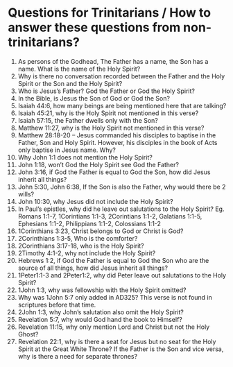 # Questions for Trinitarians / How to answer these questions from non-trinitarians?

1. As persons of the Godhead, The Father has a name, the Son has a name. What is the name of the Holy Spirit?
2. Why is there no conversation recorded between the Father and the Holy Spirit or the Son and the Holy Spirit?
3. Who is Jesus’s Father? God the Father or God the Holy Spirit?
4. In the Bible, is Jesus the Son of God or God the Son?
5. Isaiah 44:6, how many beings are being mentioned here that are talking?
6. Isaiah 45:21, why is the Holy Spirit not mentioned in this verse?
7. Isaiah 57:15, the Father dwells only with the Son?
8. Matthew 11:27, why is the Holy Spirit not mentioned in this verse?
9. Matthew 28:18-20 – Jesus commanded his disciples to baptise in the Father, Son and Holy Spirit. However, his disciples in the book of Acts only baptise in Jesus name. Why?
10. Why John 1:1 does not mention the Holy Spirit?
11. John 1:18, won’t God the Holy Spirit see God the Father?
12. John 3:16, if God the Father is equal to God the Son, how did Jesus inherit all things?
13. John 5:30, John 6:38, If the Son is also the Father, why would there be 2 wills?
14. John 10:30, why Jesus did not include the Holy Spirit?
15. In Paul’s epistles, why did he leave out salutations to the Holy Spirit? Eg. Romans 1:1-7, 1Corintians 1:1-3, 2Corintians 1:1-2, Galatians 1:1-5, Ephesians 1:1-2, Philippians 1:1-2, Colossians 1:1-2
16. 1Corinthians 3:23, Christ belongs to God or Christ is God?
17. 2Corinthians 1:3-5, Who is the comforter?
18. 2Corinthians 3:17-18, who is the Holy Spirit?
19. 2Timothy 4:1-2, why not include the Holy Spirit?
20. Hebrews 1:2, if God the Father is equal to God the Son who are the source of all things, how did Jesus inherit all things?
21. 1Peter1:1-3 and 2Peter1:2, why did Peter leave out salutations to the Holy Spirit?
22. 1John 1:3, why was fellowship with the Holy Spirit omitted?
23. Why was 1John 5:7 only added in AD325? This verse is not found in scriptures before that time.
24. 2John 1:3, why John’s salutation also omit the Holy Spirit?
25. Revelation 5:7, why would God hand the book to Himself?
26. Revelation 11:15, why only mention Lord and Christ but not the Holy Ghost?
27. Revelation 22:1, why is there a seat for Jesus but no seat for the Holy Spirit at the Great White Throne? If the Father is the Son and vice versa, why is there a need for separate thrones?
